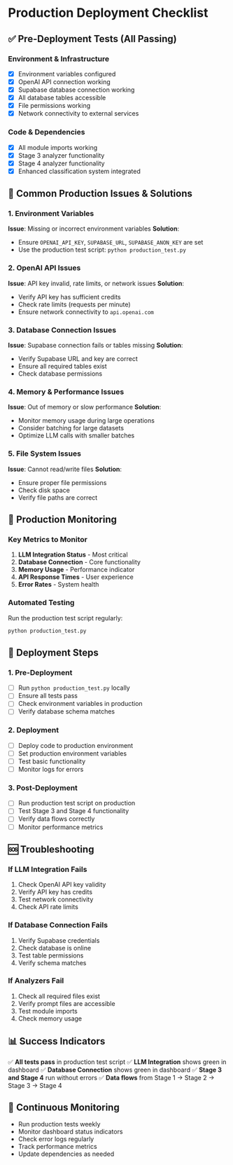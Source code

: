 # Production Deployment Checklist

## ✅ Pre-Deployment Tests (All Passing)

### Environment & Infrastructure
- [x] Environment variables configured
- [x] OpenAI API connection working
- [x] Supabase database connection working
- [x] All database tables accessible
- [x] File permissions working
- [x] Network connectivity to external services

### Code & Dependencies
- [x] All module imports working
- [x] Stage 3 analyzer functionality
- [x] Stage 4 analyzer functionality
- [x] Enhanced classification system integrated

## 🚨 Common Production Issues & Solutions

### 1. Environment Variables
**Issue**: Missing or incorrect environment variables
**Solution**: 
- Ensure `OPENAI_API_KEY`, `SUPABASE_URL`, `SUPABASE_ANON_KEY` are set
- Use the production test script: `python production_test.py`

### 2. OpenAI API Issues
**Issue**: API key invalid, rate limits, or network issues
**Solution**:
- Verify API key has sufficient credits
- Check rate limits (requests per minute)
- Ensure network connectivity to `api.openai.com`

### 3. Database Connection Issues
**Issue**: Supabase connection fails or tables missing
**Solution**:
- Verify Supabase URL and key are correct
- Ensure all required tables exist
- Check database permissions

### 4. Memory & Performance Issues
**Issue**: Out of memory or slow performance
**Solution**:
- Monitor memory usage during large operations
- Consider batching for large datasets
- Optimize LLM calls with smaller batches

### 5. File System Issues
**Issue**: Cannot read/write files
**Solution**:
- Ensure proper file permissions
- Check disk space
- Verify file paths are correct

## 🔧 Production Monitoring

### Key Metrics to Monitor
1. **LLM Integration Status** - Most critical
2. **Database Connection** - Core functionality
3. **Memory Usage** - Performance indicator
4. **API Response Times** - User experience
5. **Error Rates** - System health

### Automated Testing
Run the production test script regularly:
```bash
python production_test.py
```

## 🚀 Deployment Steps

### 1. Pre-Deployment
- [ ] Run `python production_test.py` locally
- [ ] Ensure all tests pass
- [ ] Check environment variables in production
- [ ] Verify database schema matches

### 2. Deployment
- [ ] Deploy code to production environment
- [ ] Set production environment variables
- [ ] Test basic functionality
- [ ] Monitor logs for errors

### 3. Post-Deployment
- [ ] Run production test script on production
- [ ] Test Stage 3 and Stage 4 functionality
- [ ] Verify data flows correctly
- [ ] Monitor performance metrics

## 🆘 Troubleshooting

### If LLM Integration Fails
1. Check OpenAI API key validity
2. Verify API key has credits
3. Test network connectivity
4. Check API rate limits

### If Database Connection Fails
1. Verify Supabase credentials
2. Check database is online
3. Test table permissions
4. Verify schema matches

### If Analyzers Fail
1. Check all required files exist
2. Verify prompt files are accessible
3. Test module imports
4. Check memory usage

## 📊 Success Indicators

✅ **All tests pass** in production test script
✅ **LLM Integration** shows green in dashboard
✅ **Database Connection** shows green in dashboard
✅ **Stage 3 and Stage 4** run without errors
✅ **Data flows** from Stage 1 → Stage 2 → Stage 3 → Stage 4

## 🔄 Continuous Monitoring

- Run production tests weekly
- Monitor dashboard status indicators
- Check error logs regularly
- Track performance metrics
- Update dependencies as needed 